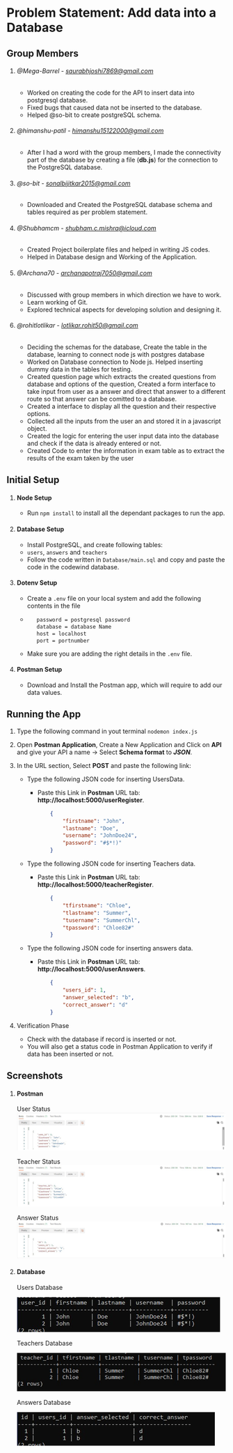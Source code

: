 # Problem Statement: Add data into a Database
## Group Members

1. ###### @Mega-Barrel - saurabhjoshi7869@gmail.com
    - Worked on creating the code for the API to insert data into postgresql database.
    - Fixed bugs that caused data not be inserted to the database.
    - Helped @so-bit to create postgreSQL schema.
    
2. ###### @himanshu-patil - himanshu15122000@gmail.com 
   - After I had a word with the group members, I made the connectivity part of the database by creating a file (**db.js**) for the connection to the PostgreSQL database.

3. ###### @so-bit - sonalbijitkar2015@gmail.com 
   - Downloaded and Created the PostgreSQL database schema and tables required as per problem statement.

4. ###### @Shubhamcm - shubham.c.mishra@icloud.com
   - Created Project boilerplate files and helped in writing JS codes.
   - Helped in Database design and Working of the Application.  

5. ###### @Archana70 - archanapotraj7050@gmail.com
   - Discussed with group members in which direction we have to work.
   - Learn working of Git.
   - Explored technical aspects for developing solution and designing it.

6. ###### @rohitlotlikar - lotlikar.rohit50@gmail.com
   - Deciding the schemas for the database, Create the table in the database, learning to connect node js with postgres database
   - Worked on Database connection  to Node js. Helped inserting dummy data in the tables for testing.
   - Created question page which extracts the created questions from database and options of the question, Created a form interface to take input    from user as a answer and direct that answer to a different route so that answer can be comitted to a database. 
   - Created a interface to display all the question and their respective options. 
   - Collected all the inputs from the user an and stored it in a javascript object.
   - Created the logic for entering the user input data into the database and check if the data is already entered or not. 
   - Created Code to enter the information in exam table as to extract the results of the exam taken by the user

## Initial Setup
1. #### Node Setup
    - Run `npm install` to install all the dependant packages to run the app.
2. #### Database Setup 
   - Install PostgreSQL, and create following tables:
   - `users`, `answers` and `teachers`
   - Follow the code written in `Database/main.sql` and copy and paste the code in the codewind database.
  
3. #### Dotenv Setup
    - Create a `.env` file on your local system and add the following contents in the file
    - ```user = postgresql username
         password = postgresql password
         database = database Name
         host = localhost
         port = portnumber
        ```
    - Make sure you are adding the right details in the `.env` file.

4. #### Postman Setup
    - Download and Install the Postman app, which will require to add our data values.

## Running the App
1. Type the following command in yout terminal
`nodemon index.js` 

2. Open **Postman Application**, Create a New Application and Click on **API** and give your API a name -> Select **Schema format** to ***JSON***.

3. In the URL section, Select **POST** and paste the following link:

   - Type the following JSON code for inserting UsersData.
     - Paste this Link in **Postman** URL tab: **http://localhost:5000/userRegister**.
       ```JSON
           {
               "firstname": "John",
               "lastname": "Doe",
               "username": "JohnDoe24",
               "password": "#$*!)"
           } 
       ```

   - Type the following JSON code for inserting Teachers data.
     - Paste this Link in **Postman** URL tab: **http://localhost:5000/teacherRegister**.
       ```JSON
           {
               "tfirstname": "Chloe",
               "tlastname": "Summer",
               "tusername": "SummerChl",
               "tpassword": "Chloe82#"
           }
       ```
   - Type the following JSON code for inserting answers data.
     - Paste this Link in **Postman** URL tab: **http://localhost:5000/userAnswers**.
       ```JSON
           {
               "users_id": 1,
               "answer_selected": "b",
               "correct_answer": "d"
           } 
       ```

4. Verification Phase
   - Check with the database if record is inserted or not.
   - You will also get a status code in Postman Application to verify if data has been inserted or not.

## Screenshots

1. #### Postman
   User Status
   ![UserStatus](assets/Screenshot/UserStatus.jpg)
    
   Teacher Status
   ![UserStatus](assets/Screenshot/TeacherStatus.jpg)
   
   Answer Status
   ![UserStatus](assets/Screenshot/AnswerStatus.jpg)

2. #### Database
   Users Database

   ![UserStatus](assets/Screenshot/UsersDatabase.jpg)

   Teachers Database
   
   ![UserStatus](assets/Screenshot/TeacherDatabase.jpg)

   Answers Database
   
   ![UserStatus](assets/Screenshot/AnswersDatabase.jpg)
